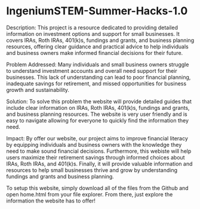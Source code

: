 # IngeniumSTEM-Summer-Hacks-1.0

Description:
This project is a resource dedicated to providing detailed information on investment options and support for small businesses. It covers IRAs, Roth IRAs, 401(k)s, fundings and grants, and business planning resources, offering clear guidance and practical advice to help individuals and business owners make informed financial decisions for their future.

Problem Addressed:
Many individuals and small business owners struggle to understand investment accounts and overall need support for their businesses. This lack of understanding can lead to poor financial planning, inadequate savings for retirement, and missed opportunities for business growth and sustainability.

Solution:
To solve this problem the website will provide detailed guides that include clear information on IRAs, Roth IRAs, 401(k)s, fundings and grants, and business planning resources. The website is very user friendly and is easy to navigate allowing for everyone to quickly find the information they need. 

Impact:
By offer our website, our project aims to improve financial literacy by equipping individuals and business owners with the knowledge they need to make sound financial decisions. Furthermore, this webiste will help users maximize their retirement savings through informed choices about IRAs, Roth IRAs, and 401(k)s. Finally, it will provide valuable information and resources to help small businesses thrive and grow by understanding fundings and grants and business planning.

To setup this website, simply download all of the files from the Github and open home.html from your file explorer. From there, just explore the information the website has to offer!
